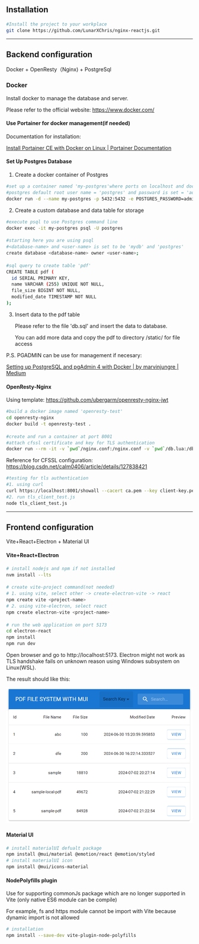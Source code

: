 ## Installation

```bash
#Install the project to your workplace
git clone https://github.com/LunarXChris/nginx-reactjs.git
```



------

## Backend configuration

Docker + OpenResty（Nginx) + PostgreSql

### Docker

Install docker to manage the database and server.

Please refer to the official website: https://www.docker.com/

#### Use Portainer for docker management(if needed)

Documentation for installation:

[Install Portainer CE with Docker on Linux | Portainer Documentation](https://docs.portainer.io/start/install-ce/server/docker/linux)

#### Set Up Postgres Database

1. Create a docker container of Postgres

```bash
#set up a container named 'my-postgres'where ports on localhost and docker are both 5432
#postgres default root user name = 'postgres' and passward is set = 'admin'
docker run -d --name my-postgres -p 5432:5432 -e POSTGRES_PASSWORD=admin postgres
```

2. Create a custom database and data table for storage

```bash
#execute psql to use Postgres command line
docker exec -it my-postgres psql -U postgres

#starting here you are using psql
#<database-name> and <user-name> is set to be 'mydb' and 'postgres'
create database <database-name> owner <user-name>;

#sql query to create table 'pdf'
CREATE TABLE pdf (
  id SERIAL PRIMARY KEY, 
  name VARCHAR (255) UNIQUE NOT NULL, 
  file_size BIGINT NOT NULL, 
  modified_date TIMESTAMP NOT NULL
); 
```

3. Insert data to the pdf table

   Please refer to the file 'db.sql' and insert the data to database.

   You can add more data and copy the pdf to directory /static/ for file access

P.S. PGADMIN can be use for management if necesary: 

[Setting up PostgreSQL and pgAdmin 4 with Docker | by marvinjungre | Medium](https://medium.com/@marvinjungre/get-postgresql-and-pgadmin-4-up-and-running-with-docker-4a8d81048aea)

#### OpenResty-Nginx

Using template: https://github.com/ubergarm/openresty-nginx-jwt

```bash
#build a docker image named 'openresty-test'
cd openresty-nginx
docker build -t openresty-test .

#create and run a container at port 8001
#attach cfssl certificate and key for TLS authentication
docker run --rm -it -v `pwd`/nginx.conf:/nginx.conf -v `pwd`/db.lua:/db.lua -v `pwd`/server.pem:/server.pem -v `pwd`/server-key.pem:/server-key.pem -p 8001:8001 openresty-test
```

   Reference for CFSSL configuration: https://blog.csdn.net/calm0406/article/details/127838421

```bash
#testing for tls authentication
#1. using curl
curl https://localhost:8001/showall --cacert ca.pem --key client-key.pem   --cert client.pem
#2. run tls_client_test.js
node tls_client_test.js
```

------

## Frontend configuration

Vite+React+Electron + Material UI

####  Vite+React+Electron

```bash
# install nodejs and npm if not installed
nvm install --lts

# create vite-project command(not needed)
# 1. using vite, select other -> create-electron-vite -> react
npm create vite <project-name>
# 2. using vite-electron, select react
npm create electron-vite <project-name>

# run the web application on port 5173
cd electron-react
npm install
npm run dev
```

Open browser and go to http://localhost:5173. Electron might not work as TLS handshake fails on unknown reason using Windows subsystem on Linux(WSL).

The result should like this:

![pdf_system](https://github.com/LunarXChris/nginx-reactjs/blob/master/pdf_system.png) 

#### Material UI

```bash
# install materialUI defualt package
npm install @mui/material @emotion/react @emotion/styled
# install materialUI icon
npm install @mui/icons-material
```

#### NodePolyfills plugin

Use for supporting commonJs package which are no longer supported in Vite (only native ES6 module can be compile)

For example, fs and https module cannot be import with Vite because dynamic import is not allowed

```bash
# installation
npm install --save-dev vite-plugin-node-polyfills
```

